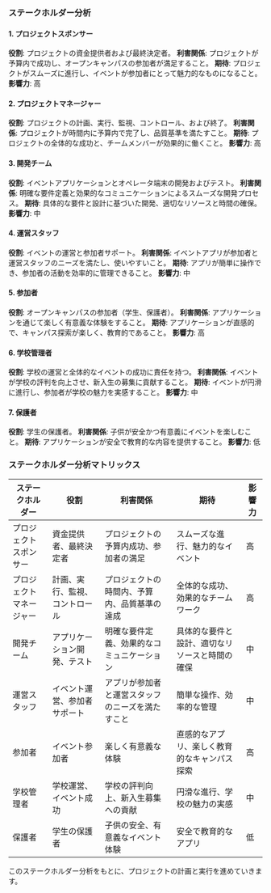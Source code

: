 ### ステークホルダー分析

#### 1. プロジェクトスポンサー
**役割**: プロジェクトの資金提供者および最終決定者。
**利害関係**: プロジェクトが予算内で成功し、オープンキャンパスの参加者が満足すること。
**期待**: プロジェクトがスムーズに進行し、イベントが参加者にとって魅力的なものになること。
**影響力**: 高

#### 2. プロジェクトマネージャー
**役割**: プロジェクトの計画、実行、監視、コントロール、および終了。
**利害関係**: プロジェクトが時間内に予算内で完了し、品質基準を満たすこと。
**期待**: プロジェクトの全体的な成功と、チームメンバーが効果的に働くこと。
**影響力**: 高

#### 3. 開発チーム
**役割**: イベントアプリケーションとオペレータ端末の開発およびテスト。
**利害関係**: 明確な要件定義と効果的なコミュニケーションによるスムーズな開発プロセス。
**期待**: 具体的な要件と設計に基づいた開発、適切なリソースと時間の確保。
**影響力**: 中

#### 4. 運営スタッフ
**役割**: イベントの運営と参加者サポート。
**利害関係**: イベントアプリが参加者と運営スタッフのニーズを満たし、使いやすいこと。
**期待**: アプリが簡単に操作でき、参加者の活動を効率的に管理できること。
**影響力**: 中

#### 5. 参加者
**役割**: オープンキャンパスの参加者（学生、保護者）。
**利害関係**: アプリケーションを通じて楽しく有意義な体験をすること。
**期待**: アプリケーションが直感的で、キャンパス探索が楽しく、教育的であること。
**影響力**: 高

#### 6. 学校管理者
**役割**: 学校の運営と全体的なイベントの成功に責任を持つ。
**利害関係**: イベントが学校の評判を向上させ、新入生の募集に貢献すること。
**期待**: イベントが円滑に進行し、参加者が学校の魅力を実感すること。
**影響力**: 中

#### 7. 保護者
**役割**: 学生の保護者。
**利害関係**: 子供が安全かつ有意義にイベントを楽しむこと。
**期待**: アプリケーションが安全で教育的な内容を提供すること。
**影響力**: 低

### ステークホルダー分析マトリックス

| ステークホルダー     | 役割                          | 利害関係                                        | 期待                                                   | 影響力 |
|----------------------|-----------------------------|-------------------------------------------------|------------------------------------------------------|------|
| プロジェクトスポンサー | 資金提供者、最終決定者          | プロジェクトの予算内成功、参加者の満足              | スムーズな進行、魅力的なイベント                        | 高   |
| プロジェクトマネージャー | 計画、実行、監視、コントロール | プロジェクトの時間内、予算内、品質基準の達成         | 全体的な成功、効果的なチームワーク                       | 高   |
| 開発チーム            | アプリケーション開発、テスト   | 明確な要件定義、効果的なコミュニケーション             | 具体的な要件と設計、適切なリソースと時間の確保            | 中   |
| 運営スタッフ          | イベント運営、参加者サポート   | アプリが参加者と運営スタッフのニーズを満たすこと        | 簡単な操作、効率的な管理                                | 中   |
| 参加者               | イベント参加者                | 楽しく有意義な体験                                 | 直感的なアプリ、楽しく教育的なキャンパス探索              | 高   |
| 学校管理者            | 学校運営、イベント成功         | 学校の評判向上、新入生募集への貢献                    | 円滑な進行、学校の魅力の実感                             | 中   |
| 保護者               | 学生の保護者                  | 子供の安全、有意義なイベント体験                     | 安全で教育的なアプリ                                    | 低   |

このステークホルダー分析をもとに、プロジェクトの計画と実行を進めていきます。

